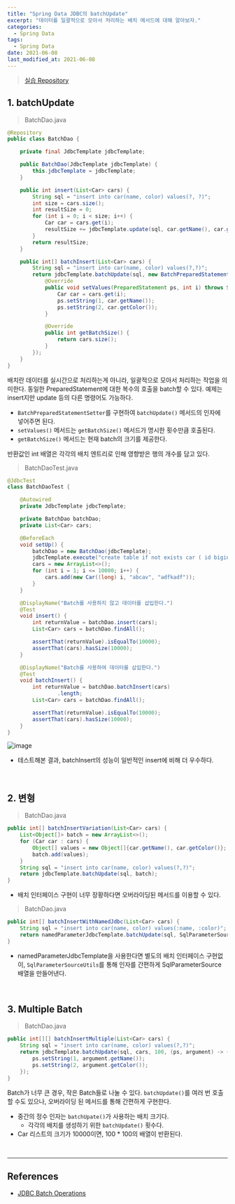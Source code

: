 ```yaml
---
title: "Spring Data JDBC의 batchUpdate"
excerpt: "데이터를 일괄적으로 모아서 처리하는 배치 메서드에 대해 알아보자."
categories:
  - Spring Data
tags:
  - Spring Data
date: 2021-06-08
last_modified_at: 2021-06-08
---
```


> [실습 Repository](https://github.com/xlffm3/spring-learning-test/tree/jdbc-batch)

## 1. batchUpdate

> BatchDao.java

```java
@Repository
public class BatchDao {

    private final JdbcTemplate jdbcTemplate;

    public BatchDao(JdbcTemplate jdbcTemplate) {
        this.jdbcTemplate = jdbcTemplate;
    }

    public int insert(List<Car> cars) {
        String sql = "insert into car(name, color) values(?, ?)";
        int size = cars.size();
        int resultSize = 0;
        for (int i = 0; i < size; i++) {
            Car car = cars.get(i);
            resultSize += jdbcTemplate.update(sql, car.getName(), car.getColor());
        }
        return resultSize;
    }

    public int[] batchInsert(List<Car> cars) {
        String sql = "insert into car(name, color) values(?,?)";
        return jdbcTemplate.batchUpdate(sql, new BatchPreparedStatementSetter() {
            @Override
            public void setValues(PreparedStatement ps, int i) throws SQLException {
                Car car = cars.get(i);
                ps.setString(1, car.getName());
                ps.setString(2, car.getColor());
            }

            @Override
            public int getBatchSize() {
                return cars.size();
            }
        });
    }
}
```

배치란 데이터를 실시간으로 처리하는게 아니라, 일괄적으로 모아서 처리하는 작업을 의미한다. 동일한 PreparedStatement에 대한 복수의 호출을 batch할 수 있다. 예제는 insert지만 update 등의 다른 명령어도 가능하다.

* ``BatchPreparedStatementSetter``를 구현하여 ``batchUpdate()`` 메서드의 인자에 넣어주면 된다.
* ``setValues()`` 메서드는 ``getBatchSize()`` 메서드가 명시한 횟수만큼 호출된다.
* ``getBatchSize()`` 메서드는 현재 batch의 크기를 제공한다.

반환값인 int 배열은 각각의 배치 엔트리로 인해 영향받은 행의 개수를 담고 있다.

> BatchDaoTest.java

```java
@JdbcTest
class BatchDaoTest {

    @Autowired
    private JdbcTemplate jdbcTemplate;

    private BatchDao batchDao;
    private List<Car> cars;

    @BeforeEach
    void setUp() {
        batchDao = new BatchDao(jdbcTemplate);
        jdbcTemplate.execute("create table if not exists car ( id bigint auto_increment not null, name varchar ( 255 ) not null, color varchar(255) not null, primary key ( id ))");
        cars = new ArrayList<>();
        for (int i = 1; i <= 10000; i++) {
            cars.add(new Car((long) i, "abcav", "adfkadf"));
        }
    }

    @DisplayName("Batch를 사용하지 않고 데이터를 삽입한다.")
    @Test
    void insert() {
        int returnValue = batchDao.insert(cars);
        List<Car> cars = batchDao.findAll();

        assertThat(returnValue).isEqualTo(10000);
        assertThat(cars).hasSize(10000);
    }

    @DisplayName("Batch를 사용하여 데이터를 삽입한다.")
    @Test
    void batchInsert() {
        int returnValue = batchDao.batchInsert(cars)
                .length;
        List<Car> cars = batchDao.findAll();

        assertThat(returnValue).isEqualTo(10000);
        assertThat(cars).hasSize(10000);
    }
}
```

![image](https://user-images.githubusercontent.com/56240505/121642199-2736b280-cacb-11eb-9372-862e2130e651.png)

* 테스트해본 결과, batchInsert의 성능이 일반적인 insert에 비해 더 우수하다.

<br>

## 2. 변형

> BatchDao.java

```java
public int[] batchInsertVariation(List<Car> cars) {
    List<Object[]> batch = new ArrayList<>();
    for (Car car : cars) {
        Object[] values = new Object[]{car.getName(), car.getColor()};
        batch.add(values);
    }
    String sql = "insert into car(name, color) values(?,?)";
    return jdbcTemplate.batchUpdate(sql, batch);
}
```

* 배치 인터페이스 구현이 너무 장황하다면 오버라이딩된 메서드를 이용할 수 있다.

> BatchDao.java

```java
public int[] batchInsertWithNamedJdbc(List<Car> cars) {
    String sql = "insert into car(name, color) values(:name, :color)";
    return namedParameterJdbcTemplate.batchUpdate(sql, SqlParameterSourceUtils.createBatch(cars));
}
```

* namedParameterJdbcTemplate을 사용한다면 별도의 배치 인터페이스 구현없이, ``SqlParameterSourceUtils``를 통해 인자를 간편하게 SqlParameterSource 배열을 만들어낸다.

<br>

## 3. Multiple Batch

> BatchDao.java

```java
public int[][] batchInsertMultiple(List<Car> cars) {
    String sql = "insert into car(name, color) values(?,?)";
    return jdbcTemplate.batchUpdate(sql, cars, 100, (ps, argument) -> {
        ps.setString(1, argument.getName());
        ps.setString(2, argument.getColor());
    });
}
```

Batch가 너무 큰 경우, 작은 Batch들로 나눌 수 있다. ``batchUpdate()``를 여러 번 호출할 수도 있으나, 오버라이딩 된 메서드를 통해 간편하게 구현한다.

* 중간의 정수 인자는 ``batchUpate()``가 사용하는 배치 크기다.
  * 각각의 배치를 생성하기 위한 ``batchUpdate()`` 횟수다.
* Car 리스트의 크기가 10000이면, 100 * 100의 배열이 반환된다.

<br>

---

## References

* [JDBC Batch Operations](https://docs.spring.io/spring-framework/docs/current/reference/html/data-access.html#jdbc-advanced-jdbc)
